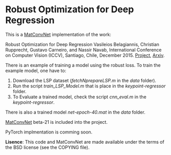 # Robust Optimization for Deep Regression

This is a [MatConvNet](http://www.vlfeat.org/matconvnet) implementation of the work:

Robust Optimization for Deep Regression
Vasileios Belagiannis, Christian Rupprecht, Gustavo Carneiro, and Nassir Navab, International Conference on Computer Vision (ICCV), Santiago, Chile, December 2015. [Project](http://campar.in.tum.de/twiki/pub/Chair/DeepReg/deepreg.html), [Arxiv](http://arxiv.org/abs/1505.06606).

There is an example of training a model using the robust loss. To train the example model, one have to:

1. Download the LSP dataset (*fetchNprepareLSP.m* in the *data* folder).
2. Run the script *train_LSP_Model.m* that is place in the *keypoint-regressor* folder.
3. To Evaluate a trained model, check the script *cnn_eval.m* in the *keypoint-regressor*.

There is also a trained model *net-epoch-40.mat* in the *data* folder.

[MatConvNet](http://www.vlfeat.org/matconvnet) beta-21 is included into the project.

PyTorch implmentation is comming soon.

**Lisence**: This code and MatConvNet are made available under the terms of the BSD license (see the COPYING file).
